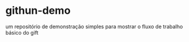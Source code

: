 # githun-demo
um repositório de demonstração simples para mostrar o fluxo de trabalho básico do gift
